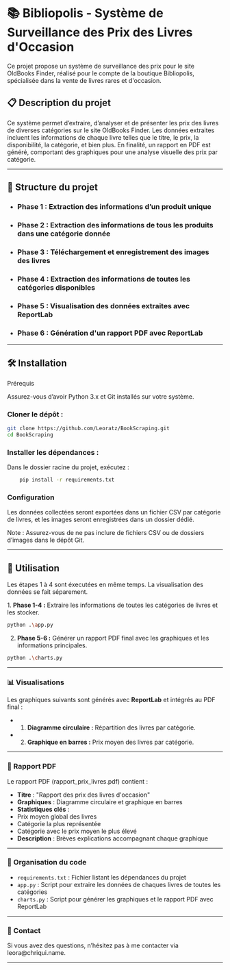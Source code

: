 # 📚 Bibliopolis - Système de Surveillance des Prix des Livres d'Occasion

Ce projet propose un système de surveillance des prix pour le site OldBooks Finder, réalisé pour le compte de la boutique Bibliopolis, spécialisée dans la vente de livres rares et d'occasion.

## 📋 Description du projet
<p>
Ce système permet d’extraire, d’analyser et de présenter les prix des livres de diverses catégories sur le site OldBooks Finder. Les données extraites incluent les informations de chaque livre telles que le titre, le prix, la disponibilité, la catégorie, et bien plus. En finalité, un rapport en PDF est généré, comportant des graphiques pour une analyse visuelle des prix par catégorie.
</p>
<hr>

## 🧩 Structure du projet

* ### Phase 1 : Extraction des informations d’un produit unique
* ### Phase 2 : Extraction des informations de tous les produits dans une catégorie donnée
* ### Phase 3 : Téléchargement et enregistrement des images des livres
* ### Phase 4 : Extraction des informations de toutes les catégories disponibles
* ### Phase 5 : Visualisation des données extraites avec <strong> ReportLab </strong>
* ### Phase 6 : Génération d'un rapport PDF avec <strong> ReportLab </strong>

<hr>

## 🛠️ Installation
Prérequis
<p>
Assurez-vous d’avoir Python 3.x et Git installés sur votre système.
</p>

### Cloner le dépôt :

````bash
git clone https://github.com/Leoratz/BookScraping.git
cd BookScraping
````

### Installer les dépendances :

Dans le dossier racine du projet, exécutez :
````bash
    pip install -r requirements.txt
````
### Configuration

<p>Les données collectées seront exportées dans un fichier CSV par catégorie de livres, et les images seront enregistrées dans un dossier dédié.</p>
<p>Note : Assurez-vous de ne pas inclure de fichiers CSV ou de dossiers d’images dans le dépôt Git.</p>

<hr>

## 🚀 Utilisation

<p>Les étapes 1 à 4 sont éxecutées en même temps. La visualisation des données se fait séparement.</p>
1. <strong>Phase 1-4 :</strong> Extraire les informations de toutes les catégories de livres et les stocker.

````bash
python .\app.py
````
2. <strong>Phase 5-6 :</strong> Générer un rapport PDF final avec les graphiques et les informations principales.

````bash
python .\charts.py
````
<hr>

### 📊 Visualisations

<p>Les graphiques suivants sont générés avec <strong>ReportLab</strong> et intégrés au PDF final :</p>

* 1. <strong>Diagramme circulaire :</strong> Répartition des livres par catégorie.
* 2. <strong>Graphique en barres :</strong> Prix moyen des livres par catégorie.

<hr>

### 📝 Rapport PDF
<p>Le rapport PDF (rapport_prix_livres.pdf) contient :</p>

* <strong>Titre</strong> : "Rapport des prix des livres d'occasion"
* <strong>Graphiques</strong> : Diagramme circulaire et graphique en barres
* <strong>Statistiques clés</strong> :
* Prix moyen global des livres
* Catégorie la plus représentée
* Catégorie avec le prix moyen le plus élevé
* <strong>Description</strong> : Brèves explications accompagnant chaque graphique

<hr>

### 📂 Organisation du code

* ````requirements.txt```` : Fichier listant les dépendances du projet
* ````app.py```` : Script pour extraire les données de chaques livres de toutes les catégories
* ````charts.py```` : Script pour générer les graphiques et le rapport PDF avec ReportLab

<hr>

### 📧 Contact

<p>Si vous avez des questions, n’hésitez pas à me contacter via leora@chriqui.name.</p>

<hr>
